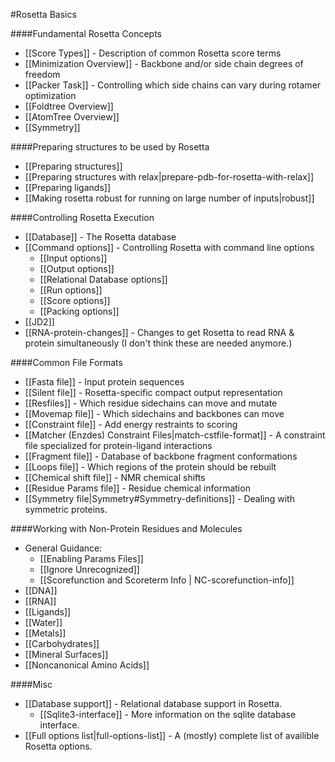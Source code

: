 #Rosetta Basics

####Fundamental Rosetta Concepts
- [[Score Types]] - Description of common Rosetta score terms
- [[Minimization Overview]] - Backbone and/or side chain degrees of freedom
- [[Packer Task]] - Controlling which side chains can vary during rotamer optimization 
- [[Foldtree Overview]]
- [[AtomTree Overview]]
- [[Symmetry]]


####Preparing structures to be used by Rosetta
- [[Preparing structures]]
- [[Preparing structures with relax|prepare-pdb-for-rosetta-with-relax]]
- [[Preparing ligands]]
- [[Making rosetta robust for running on large number of inputs|robust]]

####Controlling Rosetta Execution
- [[Database]] - The Rosetta database
- [[Command options]] - Controlling Rosetta with command line options
    * [[Input options]]
    * [[Output options]]
    * [[Relational Database options]]
    * [[Run options]]
    * [[Score options]]
    * [[Packing options]]
- [[JD2]]
- [[RNA-protein-changes]] - Changes to get Rosetta to read RNA & protein simultaneously (I don't think these are needed anymore.)


####Common File Formats
- [[Fasta file]] - Input protein sequences
- [[Silent file]] - Rosetta-specific compact output representation
- [[Resfiles]] - Which residue sidechains can move and mutate
- [[Movemap file]] - Which sidechains and backbones can move
- [[Constraint file]] - Add energy restraints to scoring
- [[Matcher (Enzdes) Constraint Files|match-cstfile-format]] - A constraint file specialized for protein-ligand interactions
- [[Fragment file]] - Database of backbone fragment conformations
- [[Loops file]] - Which regions of the protein should be rebuilt
- [[Chemical shift file]] - NMR chemical shifts
- [[Residue Params file]] - Residue chemical information
- [[Symmetry file|Symmetry#Symmetry-definitions]] - Dealing with symmetric proteins.

####Working with Non-Protein Residues and Molecules
- General Guidance:
    *  [[Enabling Params Files]]
    *  [[Ignore Unrecognized]]
    *  [[Scorefunction and Scoreterm Info | NC-scorefunction-info]]
- [[DNA]]
- [[RNA]]
- [[Ligands]]
- [[Water]]
- [[Metals]]
- [[Carbohydrates]]
- [[Mineral Surfaces]]
- [[Noncanonical Amino Acids]]

####Misc
- [[Database support]] - Relational database support in Rosetta.
    *  [[Sqlite3-interface]] - More information on the sqlite database interface.
- [[Full options list|full-options-list]] - A (mostly) complete list of availible Rosetta options.

